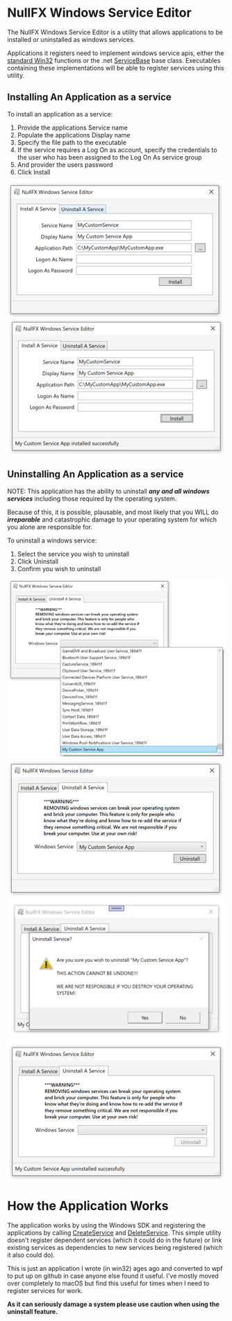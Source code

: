 # NullFX Windows Service Editor

The NullFX Windows Service Editor is a utility that allows applications to be installed or uninstalled as windows services.

Applications it registers need to implement windows service apis, either the [standard Win32](https://docs.microsoft.com/en-us/windows/win32/api/winsvc/nc-winsvc-lpservice_main_functionw) functions or the .net [ServiceBase](https://docs.microsoft.com/en-us/dotnet/api/system.serviceprocess.servicebase?view=dotnet-plat-ext-5.0) base class.  Executables containing these implementations will be able to register services using this utility.

## Installing An Application as a service

To install an application as a service:

1. Provide the applications Service name
2. Populate the applications Display name
3. Specify the file path to the executable
4. If the service requires a Log On as account, specify the credentials to the user who has been assigned to the Log On As service group
5. And provider the users password
6. Click Install

![](img/install.png)
![](img/installed.png)


## Uninstalling An Application as a service

NOTE: This application has the ability to uninstall **_any and all windows services_** including those required by the operating system.

Because of this, it is possible, plausable, and most likely that you WILL do **_irreparable_** and catastrophic damage to your operating system for which you alone are responsible for. 

To uninstall a windows service:

1. Select the service you wish to uninstall
2. Click Uninstall
3. Confirm you wish to uninstall

![](img/select_uninstall.png)
![](img/uninstall.png)
![](img/confirm_uninstall.png)
![](img/uninstalled.png)



# How the Application Works

The application works by using the Windows SDK and registering the applications by calling [CreateService](https://docs.microsoft.com/en-us/windows/win32/api/winsvc/nf-winsvc-createservicew) and [DeleteService](https://docs.microsoft.com/en-us/windows/win32/api/winsvc/nf-winsvc-deleteservice).  This simple utility doesn't register dependent services (which it could do in the future) or link existing services as dependencies to new services being registered (which it also could do).

This is just an application I wrote (in win32) ages ago and converted to wpf to put up on github in case anyone else found it useful.  I've mostly moved over completely to macOS but find this useful for times when I need to register services for work.  

**As it can seriously damage a system please use caution when using the uninstall feature.**
